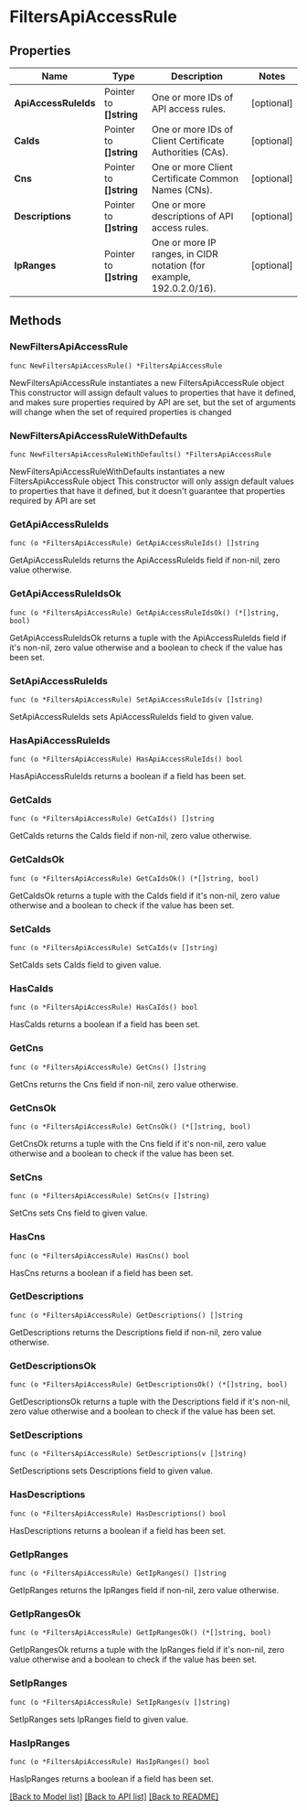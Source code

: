 # FiltersApiAccessRule

## Properties

Name | Type | Description | Notes
------------ | ------------- | ------------- | -------------
**ApiAccessRuleIds** | Pointer to **[]string** | One or more IDs of API access rules. | [optional] 
**CaIds** | Pointer to **[]string** | One or more IDs of Client Certificate Authorities (CAs). | [optional] 
**Cns** | Pointer to **[]string** | One or more Client Certificate Common Names (CNs). | [optional] 
**Descriptions** | Pointer to **[]string** | One or more descriptions of API access rules. | [optional] 
**IpRanges** | Pointer to **[]string** | One or more IP ranges, in CIDR notation (for example, 192.0.2.0/16). | [optional] 

## Methods

### NewFiltersApiAccessRule

`func NewFiltersApiAccessRule() *FiltersApiAccessRule`

NewFiltersApiAccessRule instantiates a new FiltersApiAccessRule object
This constructor will assign default values to properties that have it defined,
and makes sure properties required by API are set, but the set of arguments
will change when the set of required properties is changed

### NewFiltersApiAccessRuleWithDefaults

`func NewFiltersApiAccessRuleWithDefaults() *FiltersApiAccessRule`

NewFiltersApiAccessRuleWithDefaults instantiates a new FiltersApiAccessRule object
This constructor will only assign default values to properties that have it defined,
but it doesn't guarantee that properties required by API are set

### GetApiAccessRuleIds

`func (o *FiltersApiAccessRule) GetApiAccessRuleIds() []string`

GetApiAccessRuleIds returns the ApiAccessRuleIds field if non-nil, zero value otherwise.

### GetApiAccessRuleIdsOk

`func (o *FiltersApiAccessRule) GetApiAccessRuleIdsOk() (*[]string, bool)`

GetApiAccessRuleIdsOk returns a tuple with the ApiAccessRuleIds field if it's non-nil, zero value otherwise
and a boolean to check if the value has been set.

### SetApiAccessRuleIds

`func (o *FiltersApiAccessRule) SetApiAccessRuleIds(v []string)`

SetApiAccessRuleIds sets ApiAccessRuleIds field to given value.

### HasApiAccessRuleIds

`func (o *FiltersApiAccessRule) HasApiAccessRuleIds() bool`

HasApiAccessRuleIds returns a boolean if a field has been set.

### GetCaIds

`func (o *FiltersApiAccessRule) GetCaIds() []string`

GetCaIds returns the CaIds field if non-nil, zero value otherwise.

### GetCaIdsOk

`func (o *FiltersApiAccessRule) GetCaIdsOk() (*[]string, bool)`

GetCaIdsOk returns a tuple with the CaIds field if it's non-nil, zero value otherwise
and a boolean to check if the value has been set.

### SetCaIds

`func (o *FiltersApiAccessRule) SetCaIds(v []string)`

SetCaIds sets CaIds field to given value.

### HasCaIds

`func (o *FiltersApiAccessRule) HasCaIds() bool`

HasCaIds returns a boolean if a field has been set.

### GetCns

`func (o *FiltersApiAccessRule) GetCns() []string`

GetCns returns the Cns field if non-nil, zero value otherwise.

### GetCnsOk

`func (o *FiltersApiAccessRule) GetCnsOk() (*[]string, bool)`

GetCnsOk returns a tuple with the Cns field if it's non-nil, zero value otherwise
and a boolean to check if the value has been set.

### SetCns

`func (o *FiltersApiAccessRule) SetCns(v []string)`

SetCns sets Cns field to given value.

### HasCns

`func (o *FiltersApiAccessRule) HasCns() bool`

HasCns returns a boolean if a field has been set.

### GetDescriptions

`func (o *FiltersApiAccessRule) GetDescriptions() []string`

GetDescriptions returns the Descriptions field if non-nil, zero value otherwise.

### GetDescriptionsOk

`func (o *FiltersApiAccessRule) GetDescriptionsOk() (*[]string, bool)`

GetDescriptionsOk returns a tuple with the Descriptions field if it's non-nil, zero value otherwise
and a boolean to check if the value has been set.

### SetDescriptions

`func (o *FiltersApiAccessRule) SetDescriptions(v []string)`

SetDescriptions sets Descriptions field to given value.

### HasDescriptions

`func (o *FiltersApiAccessRule) HasDescriptions() bool`

HasDescriptions returns a boolean if a field has been set.

### GetIpRanges

`func (o *FiltersApiAccessRule) GetIpRanges() []string`

GetIpRanges returns the IpRanges field if non-nil, zero value otherwise.

### GetIpRangesOk

`func (o *FiltersApiAccessRule) GetIpRangesOk() (*[]string, bool)`

GetIpRangesOk returns a tuple with the IpRanges field if it's non-nil, zero value otherwise
and a boolean to check if the value has been set.

### SetIpRanges

`func (o *FiltersApiAccessRule) SetIpRanges(v []string)`

SetIpRanges sets IpRanges field to given value.

### HasIpRanges

`func (o *FiltersApiAccessRule) HasIpRanges() bool`

HasIpRanges returns a boolean if a field has been set.


[[Back to Model list]](../README.md#documentation-for-models) [[Back to API list]](../README.md#documentation-for-api-endpoints) [[Back to README]](../README.md)


